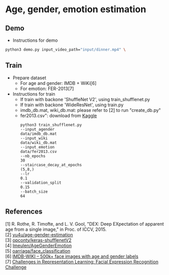 # Age, gender, emotion estimation
## Demo

* Instructions for demo
```sh
python3 demo.py input_video_path="input/dinner.mp4" \
```

## Train
* Prepare dataset
  * For age and gender: IMDB + WiKi[6]
  * For emotion: FER-2013[7]
* Instructions for train
  * If train with backone 'ShuffleNet V2', using train_shufflenet.py
  * If train with backone 'WideResNet', using train.py
  * imdb_db.mat, wiki_db.mat: please refer to [2] to run "create_db.py"
  * fer2013.csv": download from [Kaggle](https://www.kaggle.com/c/challenges-in-representation-learning-facial-expression-recognition-challenge/data)
    ```
    python3 train_shufflenet.py
    --input_agender
    data/imdb_db.mat
    --input_wiki
    data/wiki_db.mat
    --input_emotion
    data/fer2013.csv
    --nb_epochs
    30
    --staircase_decay_at_epochs
    (5,8,)
    --lr
    0.1
    --validation_split
    0.15
    --batch_size
    64
    ```

## References
[1] R. Rothe, R. Timofte, and L. V. Gool, "DEX: Deep EXpectation of apparent age from a single image," in Proc. of ICCV, 2015.  
[2] [yu4u/age-gender-estimation](https://github.com/yu4u/age-gender-estimation)  
[3] [opconty/keras-shufflenetV2](https://github.com/opconty/keras-shufflenetV2)  
[4] [lmeulen/AgeGenderEmotion](https://github.com/lmeulen/AgeGenderEmotion)  
[5] [oarriaga/face_classification](https://github.com/oarriaga/face_classification)  
[6] [IMDB-WIKI – 500k+ face images with age and gender labels](https://data.vision.ee.ethz.ch/cvl/rrothe/imdb-wiki/)  
[7] [Challenges in Representation Learning: Facial Expression Recognition Challenge](https://www.kaggle.com/c/challenges-in-representation-learning-facial-expression-recognition-challenge)  
